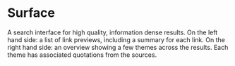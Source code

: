 # Surface

A search interface for high quality, information dense results.
On the left hand side: a list of link previews, including a summary for each link.
On the right hand side: an overview showing a few themes across the results. Each theme has associated quotations from the sources.
